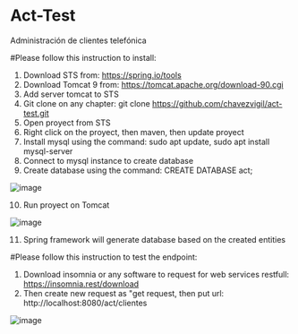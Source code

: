 # Act-Test
Administración de clientes telefónica

#Please follow this instruction to install:

1. Download STS from: https://spring.io/tools
2. Download Tomcat 9 from: https://tomcat.apache.org/download-90.cgi 
3. Add server tomcat to STS
4. Git clone on any chapter: git clone https://github.com/chavezvigil/act-test.git 
5. Open proyect from STS
6. Right click on the proyect, then maven, then update proyect
7. Install mysql using the command: sudo apt update, sudo apt install mysql-server
8. Connect to mysql instance to create database
9. Create database using the command: CREATE DATABASE act;

![image](https://user-images.githubusercontent.com/2258381/146680689-dc59d512-c192-4737-ab97-43cf50f68151.png)

10. Run proyect on Tomcat

![image](https://user-images.githubusercontent.com/2258381/146679846-4766fbc6-fcb0-48b8-b380-09224166c242.png)

11. Spring framework will generate database based on the created entities

#Please follow this instruction to test the endpoint:

1. Download insomnia or any software to request for web services restfull: https://insomnia.rest/download
2. Then create new request as "get request, then put url: http://localhost:8080/act/clientes

![image](https://user-images.githubusercontent.com/2258381/146679679-b4cf77f3-0fa0-4ffb-9bc1-6877010c9328.png)


